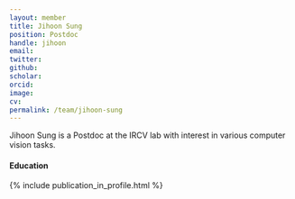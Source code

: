 ```yaml
---
layout: member
title: Jihoon Sung
position: Postdoc
handle: jihoon
email: 
twitter: 
github: 
scholar: 
orcid: 
image: 
cv: 
permalink: /team/jihoon-sung
---
```


Jihoon Sung is a Postdoc at the IRCV lab with interest in various computer vision tasks.


#### Education

<ul class="chronological">

</ul>

{% include publication_in_profile.html %}
